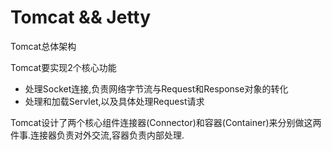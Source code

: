 # Tomcat && Jetty

Tomcat总体架构

Tomcat要实现2个核心功能

* 处理Socket连接,负责网络字节流与Request和Response对象的转化
* 处理和加载Servlet,以及具体处理Request请求

Tomcat设计了两个核心组件连接器(Connector)和容器(Container)来分别做这两件事.连接器负责对外交流,容器负责内部处理.

